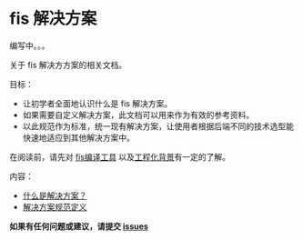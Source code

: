 fis 解决方案
======================================

编写中。。。

关于 fis 解决方方案的相关文档。

目标：

* 让初学者全面地认识什么是 fis 解决方案。
* 如果需要自定义解决方案，此文档可以用来作为有效的参考资料。
* 以此规范作为标准，统一现有解决方案，让使用者根据后端不同的技术选型能快速地适应到其他解决方案中。

在阅读前，请先对 [fis编译工具](http://fis.baidu.com) 以及[工程化背景](https://github.com/fouber/blog/issues/10)有一定的了解。

内容：

* [什么是解决方案？](./intro.md)
* [解决方案规范定义](./spec.md)

**如果有任何问题或建议，请提交 [issues](https://github.com/fex-team/fis3-solutions/issues/new)**


